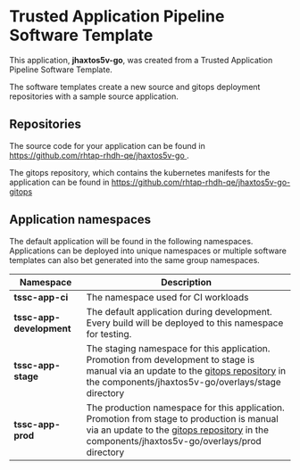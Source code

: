 # Trusted Application Pipeline Software Template

This application, **jhaxtos5v-go**, was created from a Trusted Application Pipeline Software Template.

The software templates create a new source and gitops deployment repositories with a sample source application. 

## Repositories

The source code for your application can be found in [https://github.com/rhtap-rhdh-qe/jhaxtos5v-go ](https://github.com/rhtap-rhdh-qe/jhaxtos5v-go ).
 
The gitops repository, which contains the kubernetes manifests for the application can be found in 
[https://github.com/rhtap-rhdh-qe/jhaxtos5v-go-gitops ](https://github.com/rhtap-rhdh-qe/jhaxtos5v-go-gitops ) 

## Application namespaces 

The default application will be found in the following namespaces. Applications can be deployed into unique namespaces or multiple software templates can also bet generated into the same group namespaces.  

|  Namespace   |  Description   |  
| -------- | -------- |
| **tssc-app-ci** | The namespace used for CI workloads |
| **tssc-app-development** | The default application during development. Every build will be deployed to this namespace for testing. |
| **tssc-app-stage** | The staging namespace for this application. Promotion from development to stage is manual via an update to the [gitops repository](https://github.com/rhtap-rhdh-qe/jhaxtos5v-go-gitops ) in the components/jhaxtos5v-go/overlays/stage directory |
| **tssc-app-prod** | The production namespace for this application. Promotion from stage to production is manual via an update to the [gitops repository](https://github.com/rhtap-rhdh-qe/jhaxtos5v-go-gitops ) in the components/jhaxtos5v-go/overlays/prod directory |
